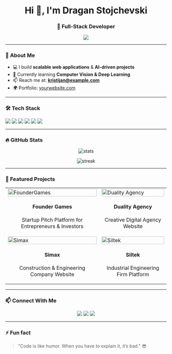 <!-- Header -->
<h1 align="center">Hi 👋, I'm Dragan Stojchevski</h1>
<h3 align="center">🚀 Full-Stack Developer</h3>

<!-- Typing Animation -->
<p align="center">
  <a href="https://github.com/DenverCoder1/readme-typing-svg">
    <img src="https://readme-typing-svg.herokuapp.com?font=Fira+Code&pause=1000&color=27C497&center=true&vCenter=true&width=550&lines=Full-Stack+Developer;AI+%26+Machine+Learning;Open+Source+Contributor;Always+Building+Cool+Stuff">
  </a>
</p>

---

### 🌟 **About Me**
- 💻 I build **scalable web applications** & **AI-driven projects**
- 🌱 Currently learning **Computer Vision & Deep Learning**
- 📫 Reach me at: **kristijan@example.com**
- 🌍 Portfolio: [yourwebsite.com](https://yourwebsite.com)

---

### 🛠️ **Tech Stack**
<p>
  <img src="https://img.shields.io/badge/-Python-3776AB?logo=python&logoColor=white&style=for-the-badge" />
  <img src="https://img.shields.io/badge/-JavaScript-F7DF1E?logo=javascript&logoColor=black&style=for-the-badge" />
  <img src="https://img.shields.io/badge/-React-61DAFB?logo=react&logoColor=black&style=for-the-badge" />
  <img src="https://img.shields.io/badge/-TailwindCSS-38B2AC?logo=tailwindcss&logoColor=white&style=for-the-badge" />
  <img src="https://img.shields.io/badge/-Node.js-339933?logo=node.js&logoColor=white&style=for-the-badge" />
  <img src="https://img.shields.io/badge/-Django-092E20?logo=django&logoColor=white&style=for-the-badge" />
</p>

---

### 🔥 **GitHub Stats**
<p align="center">
  <img src="https://github-readme-stats.vercel.app/api?username=kristijankralevski&show_icons=true&theme=radical" alt="stats" />
</p>

<p align="center">
  <img src="https://github-readme-streak-stats.herokuapp.com?user=kristijankralevski&theme=radical" alt="streak" />
</p>

---

### 🚀 **Featured Projects**
<table>
  <tr>
    <td>
      <a href="https://www.foundergames.com/" target="_blank">
        <img src="https://i.ibb.co/6HRbs6d/foundergames-preview.jpg" alt="FounderGames" width="100%"/>
      </a>
      <h4 align="center">Founder Games</h4>
      <p align="center">Startup Pitch Platform for Entrepreneurs & Investors</p>
    </td>
    <td>
      <a href="https://duality-agency.com/" target="_blank">
        <img src="https://i.ibb.co/KXHz7DW/duality-preview.jpg" alt="Duality Agency" width="100%"/>
      </a>
      <h4 align="center">Duality Agency</h4>
      <p align="center">Creative Digital Agency Website</p>
    </td>
  </tr>
  <tr>
    <td>
      <a href="https://simax.mk/" target="_blank">
        <img src="https://i.ibb.co/nDYB5Ws/simax-preview.jpg" alt="Simax" width="100%"/>
      </a>
      <h4 align="center">Simax</h4>
      <p align="center">Construction & Engineering Company Website</p>
    </td>
    <td>
      <a href="https://siltek-ing.com.mk/" target="_blank">
        <img src="https://i.ibb.co/0hD5trH/siltek-preview.jpg" alt="Siltek" width="100%"/>
      </a>
      <h4 align="center">Siltek</h4>
      <p align="center">Industrial Engineering Firm Platform</p>
    </td>
  </tr>
</table>

---

### 📫 **Connect With Me**
<p align="center">
  <a href="https://linkedin.com/in/your-linkedin" target="_blank"><img src="https://img.shields.io/badge/LinkedIn-0077B5?style=for-the-badge&logo=linkedin&logoColor=white"/></a>
  <a href="https://twitter.com/your-twitter" target="_blank"><img src="https://img.shields.io/badge/Twitter-1DA1F2?style=for-the-badge&logo=twitter&logoColor=white"/></a>
  <a href="mailto:kristijan@example.com"><img src="https://img.shields.io/badge/Email-D14836?style=for-the-badge&logo=gmail&logoColor=white"/></a>
</p>

---

### ⚡ Fun fact
> "Code is like humor. When you have to explain it, it’s bad." 😎
